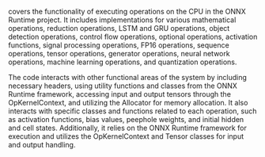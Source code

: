 covers the functionality of executing operations on the CPU in the ONNX Runtime project. It includes implementations for various mathematical operations, reduction operations, LSTM and GRU operations, object detection operations, control flow operations, optional operations, activation functions, signal processing operations, FP16 operations, sequence operations, tensor operations, generator operations, neural network operations, machine learning operations, and quantization operations.

The code interacts with other functional areas of the system by including necessary headers, using utility functions and classes from the ONNX Runtime framework, accessing input and output tensors through the OpKernelContext, and utilizing the Allocator for memory allocation. It also interacts with specific classes and functions related to each operation, such as activation functions, bias values, peephole weights, and initial hidden and cell states. Additionally, it relies on the ONNX Runtime framework for execution and utilizes the OpKernelContext and Tensor classes for input and output handling.